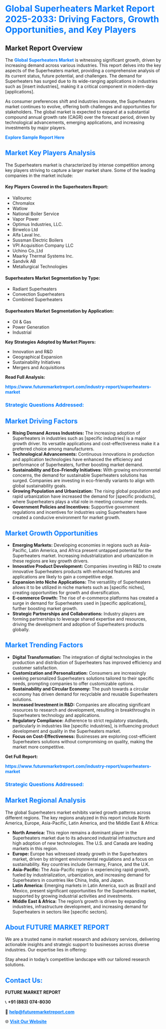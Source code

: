 <h1 style="color: #007BFF;">Global Superheaters Market Report 2025-2033: Driving Factors, Growth Opportunities, and Key Players</h1>

<section id="overview">
<h2>Market Report Overview</h2>
<p>The <a href="https://www.futuremarketreport.com/industry-report/superheaters-market" style="color: #007BFF; text-decoration: none;"><strong>Global Superheaters Market</strong></a> is witnessing significant growth, driven by increasing demand across various industries. This report delves into the key aspects of the Superheaters market, providing a comprehensive analysis of its current status, future potential, and challenges. The demand for Superheaters has surged due to its wide-ranging applications in industries such as [insert industries], making it a critical component in modern-day [applications].</p>
<p>As consumer preferences shift and industries innovate, the Superheaters market continues to evolve, offering both challenges and opportunities for stakeholders. The global market is expected to expand at a substantial compound annual growth rate (CAGR) over the forecast period, driven by technological advancements, emerging applications, and increasing investments by major players.</p>
</section>

<section id="overview">
<p><a href="https://www.futuremarketreport.com/request-sample/reportId=109610" style="color: #007BFF; text-decoration: none;"><strong>Explore Sample Report Here</strong></a></p>
</section>

<section id="key-players">
<h2 style="color: #007BFF;">Market Key Players Analysis</h2>
<p>The Superheaters market is characterized by intense competition among key players striving to capture a larger market share. Some of the leading companies in the market include:</p>
<h4>Key Players Covered in the Superheaters Report:</h4>
<ul><li>Vallourec</li><li>Chromalox</li><li>Watlow</li><li>National Boiler Service</li><li>Vapor Power</li><li>Optimus Industries, LLC.</li><li>Birwelco Ltd</li><li>Alfa Laval Inc.</li><li>Sussman Electric Boilers</li><li>VPI Acquisition Company LLC</li><li>Uchino Co.,Ltd</li><li>Maarky Thermal Systems Inc.</li><li>Sandvik AB</li><li>Metallurgical Technologies</li></ul>
<h4>Superheaters Market Segmentation by Type:</h4>
<ul><li>Radiant Superheaters</li><li>Convection Superheaters</li><li>Combined Superheaters</li></ul>

<h4>Superheaters Market Segmentation by Application:</h4>
<ul><li>Oil &amp; Gas</li><li>Power Generation</li><li>Industrial</li></ul>
<p><strong>Key Strategies Adopted by Market Players:</strong></p>
<ul>
<li>Innovation and R&D</li>
<li>Geographical Expansion</li>
<li>Sustainability Initiatives</li>
<li>Mergers and Acquisitions</li>
</ul>
</section>

<section>
<p><strong>Read Full Analysis: </strong></p><a href="https://www.futuremarketreport.com/industry-report/superheaters-market" style="color: #007BFF; text-decoration: none;"><strong>https://www.futuremarketreport.com/industry-report/superheaters-market</strong></a>
<h3 style="color: #007BFF;">Strategic Questions Addressed:</h3>
</section>

<section id="driving-factors">
<h2 style="color: #007BFF;">Market Driving Factors</h2>
<ul>
<li><strong>Rising Demand Across Industries:</strong> The increasing adoption of Superheaters in industries such as [specific industries] is a major growth driver. Its versatile applications and cost-effectiveness make it a preferred choice among manufacturers.</li>
<li><strong>Technological Advancements:</strong> Continuous innovations in production and application technologies have enhanced the efficiency and performance of Superheaters, further boosting market demand.</li>
<li><strong>Sustainability and Eco-Friendly Initiatives:</strong> With growing environmental concerns, the demand for sustainable Superheaters solutions has surged. Companies are investing in eco-friendly variants to align with global sustainability goals.</li>
<li><strong>Growing Population and Urbanization:</strong> The rising global population and rapid urbanization have increased the demand for [specific products], where Superheaters plays a vital role in meeting consumer needs.</li>
<li><strong>Government Policies and Incentives:</strong> Supportive government regulations and incentives for industries using Superheaters have created a conducive environment for market growth.</li>
</ul>
</section>

<section id="growth-opportunities">
<h2 style="color: #007BFF;">Market Growth Opportunities</h2>
<ul>
<li><strong>Emerging Markets:</strong> Developing economies in regions such as Asia-Pacific, Latin America, and Africa present untapped potential for the Superheaters market. Increasing industrialization and urbanization in these regions are key growth drivers.</li>
<li><strong>Innovative Product Development:</strong> Companies investing in R&D to create innovative Superheaters products with enhanced features and applications are likely to gain a competitive edge.</li>
<li><strong>Expansion into Niche Applications:</strong> The versatility of Superheaters allows it to be utilized in niche markets such as [specific niches], creating opportunities for growth and diversification.</li>
<li><strong>E-commerce Growth:</strong> The rise of e-commerce platforms has created a surge in demand for Superheaters used in [specific applications], further boosting market growth.</li>
<li><strong>Strategic Partnerships and Collaborations:</strong> Industry players are forming partnerships to leverage shared expertise and resources, driving the development and adoption of Superheaters products globally.</li>
</ul>
</section>

<section id="trending-factors">
<h2 style="color: #007BFF;">Market Trending Factors</h2>
<ul>
<li><strong>Digital Transformation:</strong> The integration of digital technologies in the production and distribution of Superheaters has improved efficiency and customer satisfaction.</li>
<li><strong>Customization and Personalization:</strong> Consumers are increasingly seeking personalized Superheaters solutions tailored to their specific needs, prompting companies to offer customizable options.</li>
<li><strong>Sustainability and Circular Economy:</strong> The push towards a circular economy has driven demand for recyclable and reusable Superheaters solutions.</li>
<li><strong>Increased Investment in R&D:</strong> Companies are allocating significant resources to research and development, resulting in breakthroughs in Superheaters technology and applications.</li>
<li><strong>Regulatory Compliance:</strong> Adherence to strict regulatory standards, particularly in industries like [specific industries], is influencing product development and quality in the Superheaters market.</li>
<li><strong>Focus on Cost-Effectiveness:</strong> Businesses are exploring cost-efficient Superheaters solutions without compromising on quality, making the market more competitive.</li>
</ul>
</section>

<section>
<p><strong>Get Full Report: </strong></p><a href="https://www.futuremarketreport.com/industry-report/superheaters-market" style="color: #007BFF; text-decoration: none;"><strong>https://www.futuremarketreport.com/industry-report/superheaters-market</strong></a>
<h3 style="color: #007BFF;">Strategic Questions Addressed:</h3>
</section>


<section id="regional-analysis">
<h2 style="color: #007BFF;">Market Regional Analysis</h2>
<p>The global Superheaters market exhibits varied growth patterns across different regions. The key regions analyzed in this report include North America, Europe, Asia-Pacific, Latin America, and the Middle East & Africa:</p>
<ul>
<li><strong>North America:</strong> This region remains a dominant player in the Superheaters market due to its advanced industrial infrastructure and high adoption of new technologies. The U.S. and Canada are leading markets in this region.</li>
<li><strong>Europe:</strong> Europe has witnessed steady growth in the Superheaters market, driven by stringent environmental regulations and a focus on sustainability. Key countries include Germany, France, and the U.K.</li>
<li><strong>Asia-Pacific:</strong> The Asia-Pacific region is experiencing rapid growth, fueled by industrialization, urbanization, and increasing demand for Superheaters in countries like China, India, and Japan.</li>
<li><strong>Latin America:</strong> Emerging markets in Latin America, such as Brazil and Mexico, present significant opportunities for the Superheaters market, supported by growing industrial activities and investments.</li>
<li><strong>Middle East & Africa:</strong> The region’s growth is driven by expanding industries, infrastructure development, and increasing demand for Superheaters in sectors like [specific sectors].</li>
</ul>
</section>

<footer>
<h2 style="color: #007BFF;">About FUTURE MARKET REPORT</h2>
<p>We are a trusted name in market research and advisory services, delivering actionable insights and strategic support to businesses across diverse industries. Our expertise lies in offering:</p>

<p>Stay ahead in today’s competitive landscape with our tailored research solutions.</p>

<h2 style="color: #007BFF;">Contact Us:</h2>
<p><strong>FUTURE MARKET REPORT</strong></p>
<p>📞 <strong>+91 (883) 074-8030</strong></p>
<p>📧 <strong><a href="mailto:help@futuremarketreport.com" style="color: #007BFF;">help@futuremarketreport.com</a></strong></p>
<p>🌐 <strong><a href="https://www.futuremarketreport.com/" style="color: #007BFF;">Visit Our Website</a></strong></p>
</footer>